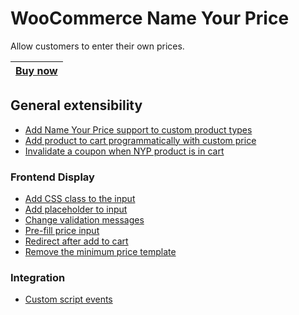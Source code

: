 # WooCommerce Name Your Price
Allow customers to enter their own prices.

|[Buy now](https://woocommerce.com/products/name-your-price/)|
|---|

## General extensibility
+ [Add Name Your Price support to custom product types](add-support-for-custom-product-type.md)
+ [Add product to cart programmatically with custom price](add-to-cart-programmatically.md)
+ [Invalidate a coupon when NYP product is in cart](invalidate-coupon.md)

### Frontend Display
+ [Add CSS class to the input](frontend/add-class-to-input.md)
+ [Add placeholder to input](frontend/add-placeholder-to-input.md)
+ [Change validation messages](frontend/change-validation-messages.md)
+ [Pre-fill price input](frontend/pre-fill-price-input.md)
+ [Redirect after add to cart](frontend/redirect-on-add-to-cart.md)
+ [Remove the minimum price template](frontend/remove-minimum-price-template.md)

### Integration
+ [Custom script events](compatibility/frontend-events.md)
